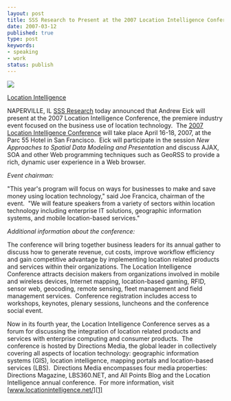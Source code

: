 ```yaml
---
layout: post
title: SSS Research to Present at the 2007 Location Intelligence Conference
date: 2007-03-12
published: true
type: post
keywords:
- speaking
- work
status: publish
---
```

![](http://media.eick.us/2011/05/419374316_f052fd8ecc_o.png)

[Location Intelligence][1]

NAPERVILLE, IL [SSS Research](http://www.sss-research.com/) today announced that Andrew Eick will present at the 2007 Location Intelligence Conference, the premiere industry event focused on the business use of location technology.  The [2007 Location Intelligence Conference][1] will take place April 16-18, 2007, at the Parc 55 Hotel in San Francisco.  Eick will participate in the session *New Approaches to Spatial Data Modeling and Presentation* and discuss AJAX, SOA and other Web programming techniques such as GeoRSS to provide a rich, dynamic user experience in a Web browser.

*Event chairman:*

"This year's program will focus on ways for businesses to make and save money using location technology," said Joe Francica, chairman of the event.  "We will feature speakers from a variety of sectors within location technology including enterprise IT solutions, geographic information systems, and mobile location-based services."

*Additional information about the conference:*

The conference will bring together business leaders for its annual gather to discuss how to generate revenue, cut costs, improve workflow efficiency and gain competitive advantage by implementing location related products and services within their organizations. The Location Intelligence Conference attracts decision makers from organizations involved in mobile and wireless devices, Internet mapping, location-based gaming, RFID, sensor web, geocoding, remote sensing, fleet management and field management services.  Conference registration includes access to workshops, keynotes, plenary sessions, luncheons and the conference social event.


Now in its fourth year, the Location Intelligence Conference serves as a forum for discussing the integration of location related products and services with enterprise computing and consumer products.  The conference is hosted by Directions Media, the global leader in collectively covering all aspects of location technology: geographic information systems (GIS), location intelligence, mapping portals and location-based services (LBS).  Directions Media encompasses four media properties: Directions Magazine, LBS360.NET, and All Points Blog and the Location Intelligence annual conference.  For more information, visit [www.locationintelligence.net/][1]


[1]: http://www.locationintelligence.net/
 


